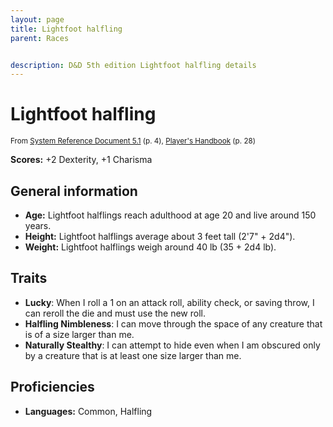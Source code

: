 ```yaml
---
layout: page
title: Lightfoot halfling
parent: Races


description: D&D 5th edition Lightfoot halfling details
---
```


# Lightfoot halfling

<small>From <a target="_blank" href="https://media.wizards.com/2016/downloads/DND/SRD-OGL_V5.1.pdf">System Reference Document 5.1</a> (p. 4), <a target="_blank" href="https://dnd.wizards.com/products/tabletop-games/rpg-products/rpg_playershandbook">Player's Handbook</a> (p. 28)</small>

**Scores:** +2 Dexterity, +1 Charisma

## General information

- **Age:** Lightfoot halflings reach adulthood at age 20 and live around 150 years.
- **Height:** Lightfoot halflings average about 3 feet tall (2'7" + 2d4").
- **Weight:** Lightfoot halflings weigh around 40 lb (35 + 2d4 lb).

## Traits

- **Lucky**: When I roll a 1 on an attack roll, ability check, or saving throw, I can reroll the die and must use the new roll.
- **Halfling Nimbleness**: I can move through the space of any creature that is of a size larger than me.
- **Naturally Stealthy**: I can attempt to hide even when I am obscured only by a creature that is at least one size larger than me.

## Proficiencies

- **Languages:** Common, Halfling